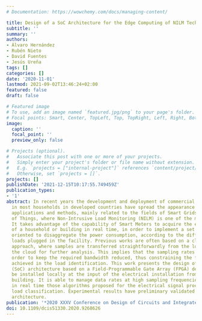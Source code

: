 ```yaml
---
# Documentation: https://wowchemy.com/docs/managing-content/

title: Design of a SoC Architecture for the Edge Computing of NILM Techniques
subtitle: ''
summary: ''
authors:
- Álvaro Hernández
- Rubén Nieto
- David Fuentes
- Jesús Ureña
tags: []
categories: []
date: '2020-11-01'
lastmod: 2021-09-02T13:46:24+02:00
featured: false
draft: false

# Featured image
# To use, add an image named `featured.jpg/png` to your page's folder.
# Focal points: Smart, Center, TopLeft, Top, TopRight, Left, Right, BottomLeft, Bottom, BottomRight.
image:
  caption: ''
  focal_point: ''
  preview_only: false

# Projects (optional).
#   Associate this post with one or more of your projects.
#   Simply enter your project's folder or file name without extension.
#   E.g. `projects = ["internal-project"]` references `content/project/deep-learning/index.md`.
#   Otherwise, set `projects = []`.
projects: []
publishDate: '2021-12-15T10:17:55.749459Z'
publication_types:
- '1'
abstract: In recent years the development and deployment of commercial Smart Meters
  in most households in developed countries have spread the appearance of certain
  applications and methods, mainly related to the fields of Smart Grids and Internet
  of Things, where Non-Intrusive Load Monitoring (NILM) is one of the most well-known.
  It takes advantage of the capability of Smart Meters to acquire the electrical signals
  of a household or building in real time, in order to implement a set of techniques
  oriented to disaggregate the power consumption, according to the different electrical
  loads plugged in the facility. Previous works are often based on a cloud-computing
  approach, where samples are transferred straightforwardly from the local meter to
  the cloud for further analysis. This implies that the sampling rates are low in
  order to keep the required bandwidth reduced, thus constraining the final performance
  achieved in the load identification. This work presents the design of a System-on-Chip
  (SoC) architecture based on a Field-Programmable Gate Array (FPGA) device that can
  be installed locally at the input of the electrical installation from a house or
  building. It is able to manage data rates at high sampling frequencies and to implement
  in real time those algorithms proposed for the electrical signal processing and
  load classification. Experimental results have preliminary validated the proposed
  architecture.
publication: '*2020 XXXV Conference on Design of Circuits and Integrated Systems (DCIS)*'
doi: 10.1109/dcis51330.2020.9268626
---
```

